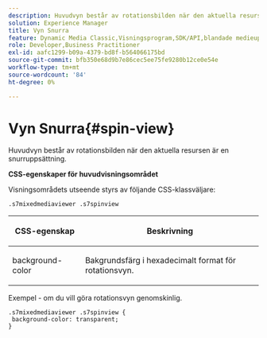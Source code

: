 ```yaml
---
description: Huvudvyn består av rotationsbilden när den aktuella resursen är en snurruppsättning.
solution: Experience Manager
title: Vyn Snurra
feature: Dynamic Media Classic,Visningsprogram,SDK/API,blandade medieuppsättningar
role: Developer,Business Practitioner
exl-id: aafc1299-b09a-4379-bd8f-b564066175bd
source-git-commit: bfb350e68d9b7e86cec5ee75fe9280b12ce0e54e
workflow-type: tm+mt
source-wordcount: '84'
ht-degree: 0%

---
```


# Vyn Snurra{#spin-view}

Huvudvyn består av rotationsbilden när den aktuella resursen är en snurruppsättning.

<!--<a id="section_061E550C1C1D4DB2BD663A898895B38C"></a>-->

**CSS-egenskaper för huvudvisningsområdet**

Visningsområdets utseende styrs av följande CSS-klassväljare:

```
.s7mixedmediaviewer .s7spinview
```

<table id="table_94EE3F5BBE4547C0B4943471CEE7EDE4"> 
 <thead> 
  <tr> 
   <th colname="col1" class="entry"> <p> CSS-egenskap </p> </th> 
   <th colname="col2" class="entry"> <p>Beskrivning </p> </th> 
  </tr> 
 </thead>
 <tbody> 
  <tr> 
   <td colname="col1"> <p> <span class="codeph"> background-color  </span> </p> </td> 
   <td colname="col2"> <p> Bakgrundsfärg i hexadecimalt format för rotationsvyn. </p> </td> 
  </tr> 
 </tbody> 
</table>

Exempel - om du vill göra rotationsvyn genomskinlig.

```
.s7mixedmediaviewer .s7spinview { 
 background-color: transparent; 
}
```
